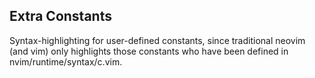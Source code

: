 Extra Constants
--------------

Syntax-highlighting for user-defined constants, since traditional neovim (and vim) only
highlights those constants who have been defined in nvim/runtime/syntax/c.vim.
